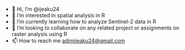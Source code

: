 - 👋 Hi, I’m @ijeaku24
- 👀 I’m interested in spatial analysis in R
- 🌱 I’m currently learning how to analyze Sentinel-2 data in R
- 💞️ I’m looking to collaborate on any related project or assignments on raster analysis using R
- 📫 How to reach me adimijeaku24@gmail.com

<!---
ijeaku24/ijeaku24 is a ✨ special ✨ repository because its `README.md` (this file) appears on your GitHub profile.
You can click the Preview link to take a look at your changes.
--->
